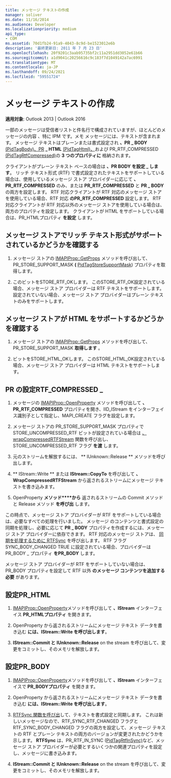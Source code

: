 ```yaml
---
title: メッセージ テキストの作成
manager: soliver
ms.date: 11/16/2014
ms.audience: Developer
ms.localizationpriority: medium
api_type:
- COM
ms.assetid: 70d1fb24-91a9-4043-8c9d-be1523012e6b
description: '最終更新日: 2011 年 7 月 23 日'
ms.openlocfilehash: 20f9201c3aab95735bf2c11a2951dd3052e61b66
ms.sourcegitcommit: a1d9041c20256616c9c183f7d1049142a7ac6991
ms.translationtype: MT
ms.contentlocale: ja-JP
ms.lasthandoff: 09/24/2021
ms.locfileid: "59551724"
---
```

# <a name="creating-message-text"></a>メッセージ テキストの作成

**適用対象**: Outlook 2013 | Outlook 2016 
  
一部のメッセージは受信者リストと件名行で構成されていますが、ほとんどのメッセージの内容 、特に IPM です。メモ メッセージには、テキストが含まれます。 メッセージ テキストはプレーンまたは書式設定され **、PR \_ BODY** [(PidTagBody)、PR](pidtagbody-canonical-property.md) **\_ HTML** [(PidTagHtml)、](pidtaghtml-canonical-property.md)および PR_RTF_COMPRESSED [(PidTagRtfCompressed)](pidtagrtfcompressed-canonical-property.md)の **3 つのプロパティに** 格納されます。 

クライアントがプレーン テキスト ベースの場合は **、PR BODY を設定 \_ します**。 リッチ テキスト形式 (RTF) で書式設定されたテキストをサポートしている場合は、使用しているメッセージ ストア プロバイダーに応じて **、PR_RTF_COMPRESSED** のみ、または **PR_RTF_COMPRESSED** と **PR \_ BODY** の両方を設定します。 RTF 対応クライアントが RTF 対応のメッセージ ストアを使用している場合、RTF 対応 **のPR_RTF_COMPRESSED** 設定します。 RTF 対応クライアントが RTF 対応以外のメッセージ ストアを使用している場合は、両方のプロパティを設定します。 クライアントが HTML をサポートしている場合は、PR_HTMLプロパティ **を設定** します。 
  
## <a name="determine-whether-your-message-store-supports-rich-text-format"></a>メッセージ ストアでリッチ テキスト形式がサポートされているかどうかを確認する
  
1. メッセージ ストアの [IMAPIProp::GetProps](imapiprop-getprops.md) メソッドを呼び出して、PR_STORE_SUPPORT_MASK **(** [PidTagStoreSupportMask](pidtagstoresupportmask-canonical-property.md)) プロパティを取得します。
    
2. このビットをSTORE_RTF_OKします。 このSTORE_RTF_OK設定されている場合、メッセージ ストア プロバイダーは RTF テキストをサポートします。 設定されていない場合、メッセージ ストア プロバイダーはプレーン テキストのみをサポートします。
    
## <a name="determine-whether-your-message-store-supports-html"></a>メッセージ ストアが HTML をサポートするかどうかを確認する
  
1. メッセージ ストアの [IMAPIProp::GetProps](imapiprop-getprops.md) メソッドを呼び出して、PR_STORE_SUPPORT_MASK **取得します** 。 
    
2. ビットをSTORE_HTML_OKします。 このSTORE_HTML_OK設定されている場合、メッセージ ストア プロバイダーは HTML テキストをサポートします。 
    
## <a name="set-pr_rtf_compressed"></a>PR の設定RTF_COMPRESSED \_
  
1. メッセージの [IMAPIProp::OpenProperty](imapiprop-openproperty.md) メソッドを呼び出して **、PR_RTF_COMPRESSED** プロパティを開き、IID_IStream をインターフェイス識別子として指定し、MAPI_CREATE フラグを設定します。 
    
2. メッセージ ストアの PR_STORE_SUPPORT_MASK プロパティで STORE_UNCOMPRESSED_RTF ビットが設定されている場合は [、wrapCompressedRTFStream](wrapcompressedrtfstream.md) 関数を呼び出し、STORE_UNCOMPRESSED_RTF フラグ **を渡** します。 
    
3. 元のストリームを解放するには、 ** IUnknown::Release ** メソッドを呼び出します。 
    
4. ** IStream::Write ** または **IStream::CopyTo** を呼び出して **、WrapCompressedRTFStream** から返されるストリームにメッセージ テキストを書き込みます。
    
5. OpenProperty **メソッド****から** 返されるストリームの Commit メソッドと Release メソッド **を呼び出** します。 
    
この時点で、メッセージ ストア プロバイダーが RTF をサポートしている場合は、必要なすべての処理を行いました。 メッセージ のコンテンツと書式設定の同期を処理し、必要に応じて **PR \_ BODY** プロパティを作成するには、メッセージ ストア プロバイダーに依存できます。 RTF 対応のメッセージ ストアは、 [同期を処理するために RTFSync](rtfsync.md) を呼び出します。 RTF フラグSYNC_BODY_CHANGED TRUE に設定されている場合、プロバイダーは PR_BODY \_ プロパティ **をPR_BODY** します。 
  
メッセージ ストア プロバイダーが RTF をサポートしていない場合は、PR_BODY プロパティを設定して RTF 以外 **のメッセージ コンテンツを追加する必要** があります。 
  
## <a name="set-pr_html"></a>設定PR_HTML
  
1. [IMAPIProp::OpenProperty](imapiprop-openproperty.md)メソッドを呼び出して **、IStream** インターフェイス **PR_HTMLプロパティ** を開きます。 
    
2. OpenProperty から返されるストリームにメッセージ テキスト データを書き込む **には、IStream::Write を呼び出します**。  
    
3. **IStream::Commit と** **IUnknown::Release** on the stream を呼び出して、変更をコミットし、そのメモリを解放します。 
    
## <a name="set-pr_body"></a>設定PR_BODY
  
1. [IMAPIProp::OpenProperty](imapiprop-openproperty.md)メソッドを呼び出して **、IStream** インターフェイスで **PR_BODYプロパティ** を開きます。 
    
2. OpenProperty から返されるストリームにメッセージ テキスト データを書き込む **には、IStream::Write を呼び出します**。  
    
3. [RTFSync 関数を呼び出](rtfsync.md)して、テキストを書式設定と同期します。 これは新しいメッセージなので、RTF_SYNC_RTF_CHANGED フラグと RTF_SYNC_BODY_CHANGED フラグの両方を設定して、メッセージ テキストの RTF とプレーン テキストの両方のバージョンが変更されたかどうかを示します。 **RTFSync** は、PR_RTF_IN_SYNC ([PidTagRtfInSync)](pidtagrtfinsync-canonical-property.md)など、メッセージ ストア プロバイダーが必要とするいくつかの関連プロパティを設定し、メッセージに書き込みます。 
    
4. **IStream::Commit と** **IUnknown::Release** on the stream を呼び出して、変更をコミットし、そのメモリを解放します。 
    

